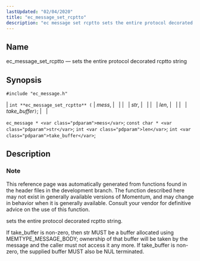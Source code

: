 ```yaml
---
lastUpdated: "02/04/2020"
title: "ec_message_set_rcptto"
description: "ec message set rcptto sets the entire protocol decorated rcptto string int ec message set rcptto mess str len take buffer ec message mess const char str int len int take buffer This reference page was automatically generated from functions found in the header files in the development branch The..."
---
```


<a name="apis.ec_message_set_rcptto"></a> 
## Name

ec_message_set_rcptto — sets the entire protocol decorated rcptto string

## Synopsis

`#include "ec_message.h"`

| `int **ec_message_set_rcptto** (` | <var class="pdparam">mess</var>, |   |
|   | <var class="pdparam">str</var>, |   |
|   | <var class="pdparam">len</var>, |   |
|   | <var class="pdparam">take_buffer</var>`)`; |   |

`ec_message * <var class="pdparam">mess</var>`;
`const char * <var class="pdparam">str</var>`;
`int <var class="pdparam">len</var>`;
`int <var class="pdparam">take_buffer</var>`;<a name="idp57155776"></a> 
## Description

### Note

This reference page was automatically generated from functions found in the header files in the development branch. The function described here may not exist in generally available versions of Momentum, and may change in behavior when it is generally available. Consult your vendor for definitive advice on the use of this function.

sets the entire protocol decorated rcptto string.

If take_buffer is non-zero, then str MUST be a buffer allocated using MEMTYPE_MESSAGE_BODY; ownership of that buffer will be taken by the message and the caller must not access it any more. If take_buffer is non-zero, the supplied buffer MUST also be NUL terminated.